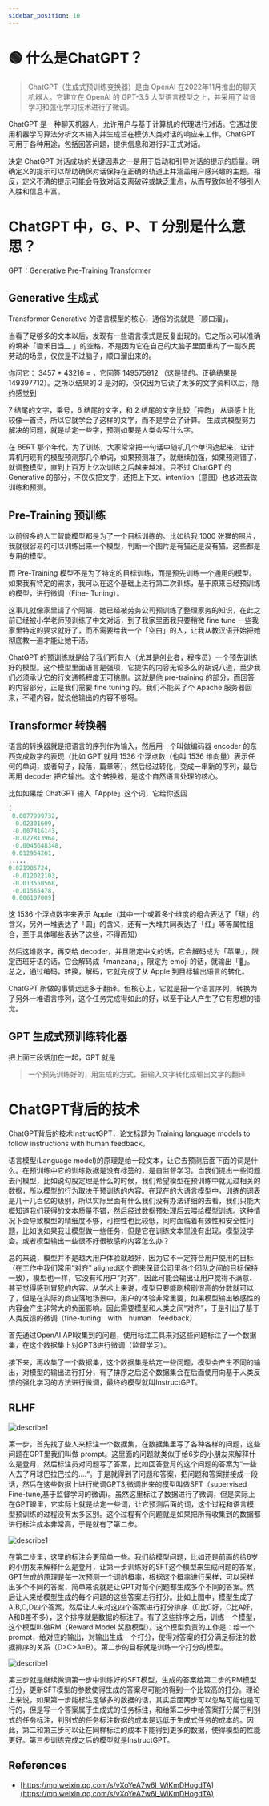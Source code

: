 ```yaml
---
sidebar_position: 10
---
```


# 🟢 什么是ChatGPT？

> ChatGPT（生成式预训练变换器）是由 OpenAI 在2022年11月推出的聊天机器人。它建立在 OpenAI 的 GPT-3.5 大型语言模型之上，并采用了监督学习和强化学习技术进行了微调。

ChatGPT 是一种聊天机器人，允许用户与基于计算机的代理进行对话。它通过使用机器学习算法分析文本输入并生成旨在模仿人类对话的响应来工作。ChatGPT 可用于各种用途，包括回答问题，提供信息和进行非正式对话。  

决定 ChatGPT 对话成功的关键因素之一是用于启动和引导对话的提示的质量。明确定义的提示可以帮助确保对话保持在正确的轨道上并涵盖用户感兴趣的主题。相反，定义不清的提示可能会导致对话支离破碎或缺乏重点，从而导致体验不够引人入胜和信息丰富。  

# ChatGPT 中，G、P、T 分别是什么意思？
GPT：Generative Pre-Training Transformer

## Generative 生成式

Transformer Generative 的语言模型的核心，通俗的说就是「顺口溜」。

当看了足够多的文本以后，发现有一些语言模式是反复出现的。它之所以可以准确的填补「锄禾日当__ 」的空格，不是因为它在自己的大脑子里面重构了一副农民劳动的场景，仅仅是不过脑子，顺口溜出来的。

你问它： 3457 * 43216 = ，它回答 149575912 （这是错的。正确结果是 149397712）。之所以结果的 2 是对的，仅仅因为它读了太多的文字资料以后，隐约感觉到

7 结尾的文字，乘号，6 结尾的文字，和 2 结尾的文字比较「押韵」
从语感上比较像一首诗，所以它就学会了这样的文字，而不是学会了计算。
生成式模型努力解决的问题，就是给定一些字，预测如果是人类会写什么字。

在 BERT 那个年代，为了训练，大家常常把一句话中随机几个单词遮起来，让计算机用现有的模型预测那几个单词，如果预测准了，就继续加强，如果预测错了，就调整模型，直到上百万上亿次训练之后越来越准。只不过 ChatGPT 的 Generative 的部分，不仅仅把文字，还把上下文、intention（意图）也放进去做训练和预测。

## Pre-Training 预训练

以前很多的人工智能模型都是为了一个目标训练的。比如给我 1000 张猫的照片，我就很容易的可以训练出来一个模型，判断一个图片是有猫还是没有猫。这些都是专用的模型。

而 Pre-Training 模型不是为了特定的目标训练，而是预先训练一个通用的模型。如果我有特定的需求，我可以在这个基础上进行第二次训练，基于原来已经预训练的模型，进行微调（Fine- Tuning）。

这事儿就像家里请了个阿姨，她已经被劳务公司预训练了整理家务的知识，在此之前已经被小学老师预训练了中文对话，到了我家里面我只要稍微 fine tune 一些我家里特定的要求就好了，而不需要给我一个「空白」的人，让我从教汉语开始把她彻底教一遍才能让她干活。

ChatGPT 的预训练就是给了我们所有人（尤其是创业者，程序员）一个预先训练好的模型。这个模型里面语言是强项，它提供的内容无论多么的胡说八道，至少我们必须承认它的行文通畅程度无可挑剔。这就是他 pre-training 的部分，而回答的内容部分，正是我们需要 fine tuning 的。我们不能买了个 Apache 服务器回来，不灌内容，就说他输出的内容不够呀。

## Transformer 转换器

语言的转换器就是把语言的序列作为输入，然后用一个叫做编码器 encoder 的东西变成数字的表现（比如 GPT 就用 1536 个浮点数（也叫 1536 维向量）表示任何的单词，或者句子，段落，篇章等），然后经过转化，变成一串新的序列，最后再用 decoder 把它输出。这个转换器，是这个自然语言处理的核心。

比如如果给 ChatGPT 输入「Apple」这个词，它给你返回

```python
[
 0.0077999732,
 -0.02301609,
 -0.007416143,
 -0.027813964,
 -0.0045648348,
 0.012954261,
.....
0.021905724,
 -0.012022103,
 -0.013550568,
 -0.01565478,
 0.006107009]
```

这 1536 个浮点数字来表示 Apple（其中一个或着多个维度的组合表达了「甜」的含义，另外一堆表达了「圆」的含义，还有一大堆共同表达了「红」等等属性组合，至于具体哪些表达了这些，不得而知）

然后这堆数字，再交给 decoder，并且限定中文的话，它会解码成为「苹果」，限定西班牙语的话，它会解码成「manzana」，限定为 emoji 的话，就输出「🍎」。总之，通过编码，转换，解码，它就完成了从 Apple 到目标输出语言的转化。

ChatGPT 所做的事情远远多于翻译。但核心上，它就是把一个语言序列，转换为了另外一堆语言序列，这个任务完成得如此的好，以至于让人产生了它有思想的错觉。

## GPT 生成式预训练转化器
把上面三段话加在一起，GPT 就是

> 一个预先训练好的，用生成的方式，把输入文字转化成输出文字的翻译


# ChatGPT背后的技术

ChatGPT背后的技术InstructGPT，论文标题为 Training language models to follow instructions with human feedback。

语言模型(Language model)的原理是给一段文本，让它去预测后面下面的词是什么。在预训练中它的训练数据是没有标签的，是自监督学习。当我们提出一些问题去问模型，比如说勾股定理是什么的时候，我们希望模型在预训练中就见过相关的数据，所以模型的行为取决于预训练的内容。在现在的大语言模型中，训练的词表是几十几百亿的级别，所以实际里面有什么我们没有办法详细的去看，我们只能大概知道我们获得的文本质量不错，然后经过数据预处理后去喂给模型训练。这种情况下会导致模型的精细度不够，可控性也比较低，同时面临着有效性和安全性问题，比如说如果我让模型做一些任务，但是它在训练文本里没有出现，模型没学会。或者模型输出一些很不好很敏感的内容怎么办？

总的来说，模型并不是越大用户体验就越好，因为它不一定符合用户使用的目标（在工作中我们常用“对齐” aligned这个词来保证公司里各个团队之间的目标保持一致），模型也一样，它没有和用户“对齐”，因此可能会输出让用户觉得不满意、甚至觉得感到冒犯的内容。从学术上来说，模型只要能刷榜刷很高的分数就可以了，但是在实际的商业落地场景中，用户的体验非常重要，如果模型输出敏感性的内容会产生非常大的负面影响。因此需要模型和人类之间“对齐”，于是引出了基于人类反馈的微调（fine-tuning　with　human　feedback）

首先通过OpenAI API收集到的问题，使用标注工具来对这些问题标注了一个数据集，在这个数据集上对GPT3进行微调（监督学习）。

接下来，再收集了一个数据集，这个数据集是给定一些问题，模型会产生不同的输出，对模型的输出进行打分，有了排序之后这个数据集会在后面使用向基于人类反馈的强化学习的方法进行微调，最终的模型就叫InstructGPT。

## RLHF
![describe1](./img/img1.png)

第一步，首先找了些人来标注一个数据集，在数据集里写了各种各样的问题，这些问题在GPT里我们叫做 prompt。这里面的问题就类似于给6岁的小朋友来解释什么是登月，然后标注员对问题写了答案，比如回答登月的这个问题的答案为“一些人去了月球巴拉巴拉的....“。于是就得到了问题和答案，把问题和答案拼接成一段话，然后在这些数据上进行微调GPT3,微调出来的模型叫做SFT（supervised Fine-tune,基于监督学习的微调)。虽然这里标注了数据进行了微调，但是实际上在GPT眼里，它实际上就是给定一些词，让它预测后面的词，这个过程和语言模型预训练的过程没有太多区别。这个过程有个问题就是如果把所有收集到的数据都进行标注成本非常高，于是就有了第二步。

![describe1](./img/img2.png)

在第二步里，这里的标注会更简单一些。我们给模型问题，比如还是前面的给6岁的小朋友来解释什么是登月，让第一步训练好的SFT这个模型来生成问题的答案，GPT生成的原理是每一次预测一个词的概率，根据这个概率进行采样，可以采样出多个不同的答案，简单来说就是让GPT对每个问题都生成多个不同的答案。然后让人来给模型生成的每个问题的这些答案进行打分。比如上图中，模型生成了A,B,C,D四个答案，然后让人来对这四个答案进行打分排序（D比C好，C比A好，A和B差不多），这个排序就是数据的标注了。有了这些排序之后，训练一个模型，这个模型叫做RM（Reward Model 奖励模型）。这个模型负责的工作是：给一个prompt，给对应的输出，对输出生成一个打分，使得对答案的打分满足标注的数据排序的关系（D>C>A=B）。第二步的目标就是训练一个打分的模型。

![describe1](./img/img3.png)

第三步就是继续微调第一步中训练好的SFT模型，生成的答案给第二步的RM模型打分，更新SFT模型的参数使得生成的答案尽可能的得到一个比较高的打分。理论上来说，如果第一步能标注足够多的数据的话，其实后面两步可以忽略可能也是可行的，但是写一个答案属于生成式的任务标注，和给第二步中给答案打分属于判别式的任务标注，判别式的任务标注数据的成本是远低于生成式任务的成本的。因此，第二和第三步可以让在同样标注的成本下能得到更多的数据，使得模型的性能更好。第三步训练完成之后的模型就是InstructGPT。


## References
- [https://mp.weixin.qq.com/s/vXoYeA7w6l_WiKmDHogdTA](https://mp.weixin.qq.com/s/vXoYeA7w6l_WiKmDHogdTA)